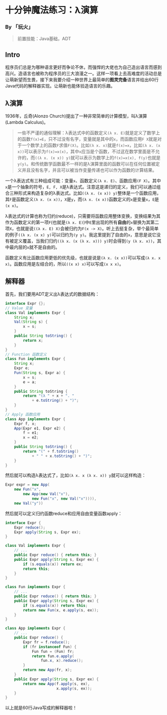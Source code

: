# 十分钟魔法练习：λ演算

### By 「玩火」

> 前置技能：Java基础，ADT

## Intro

程序员们总是为哪种语言更好而争论不休，而强悍的大佬也为自己造出语言而感到高兴。造语言也被称为程序员的三大浪漫之一。这样一项看上去高难度的活动总是让萌新望而生畏，接下来我要介绍一种世界上最简单的**图灵完备**语言并给出60行Java代码的解释器实现。让萌新也能体验造语言的乐趣。

## λ演算

1936年，丘奇(Alonzo Church)提出了一种非常简单的计算模型，叫λ演算(Lambda Calculus)。

> 一些不严谨的通俗理解：λ表达式中的函数定义`(λ x. E)`就是定义了数学上的函数`f(x)=E`，只不过没有名字，变量就是其中的`x`，而函数应用`F X`就是对于一个数学上的函数`F`求值`F(X)`。比如`(λ x. x)`就是`f(x)=x`，比如`(λ x. (x x))`可以表示为`f(x)=x(x)`，其中`x`应当是个函数，不过这在数学里面是不允许的，而`((λ x. (x x)) y)`就可以表示为数学上的`f(x)=x(x), f(y)`也就是`y(y)`。和传统数学函数最不一样的是λ演算里面的函数可以在任何位置被定义并且没有名字，并且可以被当作变量传递也可以作为函数的计算结果。

一个λ表达式有三种组成可能：变量`x`、函数定义`(λ x. E)`、函数应用`(F X)`。其中`x`是一个抽象的符号，`E, F, X`是λ表达式。注意这是递归的定义，我们可以通过组合三种形式来构造复杂的λ表达式。比如`((λ x. (x x)) y)`整体是一个函数应用，其`F`是函数定义`(λ x. (x x))`，`X`是`y`，而`(λ x. (x x))`函数定义的`x`是变量`x`，`E`是`(x x)`。

λ表达式的计算也称为归约(reduce)，只需要将函数应用整体变换，变换结果为其作为函数定义的第一项`F`(也就是`(λ x. E)`)中`E`里出现的所有**自由**的`x`替换为其第二项`X`，也就是说`((λ x. E) X)`会被归约为`F(x -> X)`。听上去挺复杂，举个最简单的例子`((λ x. (x x) y)`可以归约为`(y y)`。我这里提到了自由的`x`，意思是说它没有被定义覆盖，当我们归约`((λ x. (x (λ x. x))) y)`时会得到`(y (λ x. x))`，其中最内层的`x`就不是自由的。

函数定义有比函数应用更低的优先级，也就是说是`(λ x. (x x))`可以写成`(λ x. x x)`。函数应用是左结合的，所以`((x x) x)`可以写成`(x x x)`。

## 解释器

首先，我们要用ADT定义出λ表达式的数据结构：

```java
interface Expr {};
// Value 变量
class Val implements Expr {
    String x;
    Val(String s) {
        x = s;
    }
    public String toString() {
        return x;
    }
}
// Function 函数定义
class Fun implements Expr {
    String x;
    Expr e;
    Fun(String s, Expr a) {
        x = s;
        e = a;
    }
    public String toString {
        return "(λ " + x + ". " 
            + e.toString() + ")";
    }
}
// Apply 函数应用
class App implements Expr {
    Expr f, x;
    App(Expr e1, Expr e2) {
        f = e1;
        x = e2;
    }
    public String toString() {
        return "(" + f.toString() 
            + " " + x.toString() + ")";
    }
}
```

然后就可以构造λ表达式了，比如`(λ x. x (λ x. x)) y`就可以这样构造：

```java
Expr expr = new App(
    new Fun("x", 
        new App(new Val("x"), 
            new Fun("x", new Val("x")))), 
    new Val("y"))
```

然后就可以定义归约函数reduce和应用自由变量函数apply：

```java
interface Expr {
    Expr reduce();
    Expr apply(String s, Expr ex);
}

class Val implements Expr {
    // ...
    public Expr reduce() { return this; }
    public Expr apply(String s, Expr ex) {
        if (s.equals(x)) return ex;
        return this;
    }
}

class Fun implements Expr {
    // ...
    public Expr reduce() { return this; }
    public Expr apply(String s, Expr ex) {
        if (s.equals(x)) return this;
        return new Fun(x, e.apply(s, ex));
    }
}

class App implements Expr {
    // ...
    public Expr reduce() {
        Expr fr = f.reduce();
        if (fr instanceof Fun) {
            Fun fun = (Fun) fr;
            return fun.e.apply(
                fun.x, x).reduce();
        }
        return new App(fr, x);
    }
    public Expr apply(String s, Expr ex) {
        return new App(f.apply(s, ex),
                       x.apply(s, ex));
    }
}

```

以上就是60行Java写成的解释器啦！


